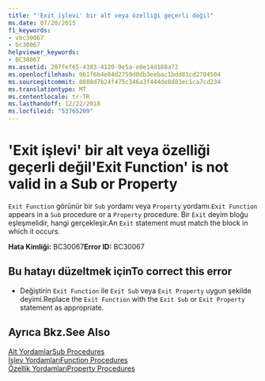 ```yaml
---
title: "'Exit işlevi' bir alt veya özelliği geçerli değil"
ms.date: 07/20/2015
f1_keywords:
- vbc30067
- bc30067
helpviewer_keywords:
- BC30067
ms.assetid: 207fef65-4383-4120-9e5a-e0e14d168a72
ms.openlocfilehash: 961f6b4e84d2759d0db3eebac1bdd81cd2704504
ms.sourcegitcommit: 0888d7b24f475c346a3f444de8d83ec1ca7cd234
ms.translationtype: MT
ms.contentlocale: tr-TR
ms.lasthandoff: 12/22/2018
ms.locfileid: "53765209"
---
```

# <a name="exit-function-is-not-valid-in-a-sub-or-property"></a><span data-ttu-id="d0f1b-102">'Exit işlevi' bir alt veya özelliği geçerli değil</span><span class="sxs-lookup"><span data-stu-id="d0f1b-102">'Exit Function' is not valid in a Sub or Property</span></span>
<span data-ttu-id="d0f1b-103">`Exit Function` görünür bir `Sub` yordamı veya `Property` yordamı.</span><span class="sxs-lookup"><span data-stu-id="d0f1b-103">`Exit Function` appears in a `Sub` procedure or a `Property` procedure.</span></span> <span data-ttu-id="d0f1b-104">Bir `Exit` deyim bloğu eşleşmelidir, hangi gerçekleşir.</span><span class="sxs-lookup"><span data-stu-id="d0f1b-104">An `Exit` statement must match the block in which it occurs.</span></span>  
  
 <span data-ttu-id="d0f1b-105">**Hata Kimliği:** BC30067</span><span class="sxs-lookup"><span data-stu-id="d0f1b-105">**Error ID:** BC30067</span></span>  
  
## <a name="to-correct-this-error"></a><span data-ttu-id="d0f1b-106">Bu hatayı düzeltmek için</span><span class="sxs-lookup"><span data-stu-id="d0f1b-106">To correct this error</span></span>  
  
-   <span data-ttu-id="d0f1b-107">Değiştirin `Exit Function` ile `Exit Sub` veya `Exit Property` uygun şekilde deyimi.</span><span class="sxs-lookup"><span data-stu-id="d0f1b-107">Replace the `Exit Function` with the `Exit Sub` or `Exit Property` statement as appropriate.</span></span>  
  
## <a name="see-also"></a><span data-ttu-id="d0f1b-108">Ayrıca Bkz.</span><span class="sxs-lookup"><span data-stu-id="d0f1b-108">See Also</span></span>  
 [<span data-ttu-id="d0f1b-109">Alt Yordamlar</span><span class="sxs-lookup"><span data-stu-id="d0f1b-109">Sub Procedures</span></span>](../../visual-basic/programming-guide/language-features/procedures/sub-procedures.md)  
 [<span data-ttu-id="d0f1b-110">İşlev Yordamları</span><span class="sxs-lookup"><span data-stu-id="d0f1b-110">Function Procedures</span></span>](../../visual-basic/programming-guide/language-features/procedures/function-procedures.md)  
 [<span data-ttu-id="d0f1b-111">Özellik Yordamları</span><span class="sxs-lookup"><span data-stu-id="d0f1b-111">Property Procedures</span></span>](../../visual-basic/programming-guide/language-features/procedures/property-procedures.md)
